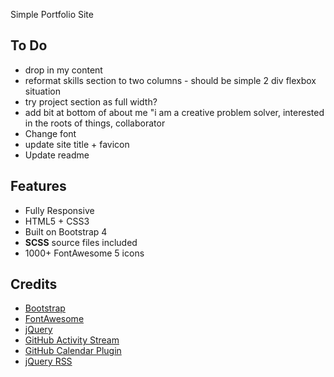 Simple Portfolio Site 

## To Do
- drop in my content 
- reformat skills section to two columns - should be simple 2 div flexbox situation 
- try project section as full width? 
- add bit at bottom of about me "i am a creative problem solver, interested in the roots of things, collaborator
- Change font 
- update site title + favicon
- Update readme 

## Features

-  Fully Responsive
-  HTML5 + CSS3
-  Built on Bootstrap 4
-  **SCSS** source files included
-  1000+ FontAwesome 5 icons


## Credits
- [Bootstrap](http://getbootstrap.com/)
- [FontAwesome](http://fortawesome.github.io/Font-Awesome/)
- [jQuery](http://jquery.com/)
- [GitHub Activity Stream](http://caseyscarborough.com/projects/github-activity/)
- [GitHub Calendar Plugin](https://github.com/IonicaBizau/github-calendar)
- [jQuery RSS](https://github.com/sdepold/jquery-rss)

